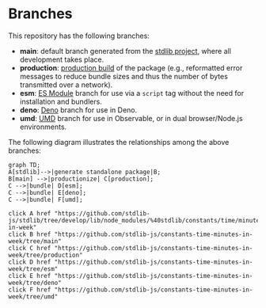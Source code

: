 <!--

@license Apache-2.0

Copyright (c) 2022 The Stdlib Authors.

Licensed under the Apache License, Version 2.0 (the "License");
you may not use this file except in compliance with the License.
You may obtain a copy of the License at

    http://www.apache.org/licenses/LICENSE-2.0

Unless required by applicable law or agreed to in writing, software
distributed under the License is distributed on an "AS IS" BASIS,
WITHOUT WARRANTIES OR CONDITIONS OF ANY KIND, either express or implied.
See the License for the specific language governing permissions and
limitations under the License.

-->

# Branches

This repository has the following branches:

-   **main**: default branch generated from the [stdlib project][stdlib-url], where all development takes place.
-   **production**: [production build][production-url] of the package (e.g., reformatted error messages to reduce bundle sizes and thus the number of bytes transmitted over a network).
-   **esm**: [ES Module][esm-url] branch for use via a `script` tag without the need for installation and bundlers.
-   **deno**: [Deno][deno-url] branch for use in Deno.
-   **umd**: [UMD][umd-url] branch for use in Observable, or in dual browser/Node.js environments.

The following diagram illustrates the relationships among the above branches:

```mermaid
graph TD;
A[stdlib]-->|generate standalone package|B;
B[main] -->|productionize| C[production];
C -->|bundle| D[esm];
C -->|bundle| E[deno];
C -->|bundle| F[umd];

click A href "https://github.com/stdlib-js/stdlib/tree/develop/lib/node_modules/%40stdlib/constants/time/minutes-in-week"
click B href "https://github.com/stdlib-js/constants-time-minutes-in-week/tree/main"
click C href "https://github.com/stdlib-js/constants-time-minutes-in-week/tree/production"
click D href "https://github.com/stdlib-js/constants-time-minutes-in-week/tree/esm"
click E href "https://github.com/stdlib-js/constants-time-minutes-in-week/tree/deno"
click F href "https://github.com/stdlib-js/constants-time-minutes-in-week/tree/umd"
```

[stdlib-url]: https://github.com/stdlib-js/stdlib/tree/develop/lib/node_modules/%40stdlib/constants/time/minutes-in-week
[production-url]: https://github.com/stdlib-js/constants-time-minutes-in-week/tree/production
[deno-url]: https://github.com/stdlib-js/constants-time-minutes-in-week/tree/deno
[umd-url]: https://github.com/stdlib-js/constants-time-minutes-in-week/tree/umd
[esm-url]: https://github.com/stdlib-js/constants-time-minutes-in-week/tree/esm